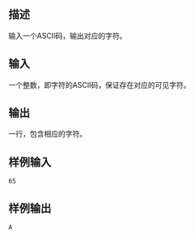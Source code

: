 ## 描述


输入一个ASCII码，输出对应的字符。

## 输入


一个整数，即字符的ASCII码，保证存在对应的可见字符。

## 输出


一行，包含相应的字符。

## 样例输入


```
65
```


## 样例输出


```
A
```


